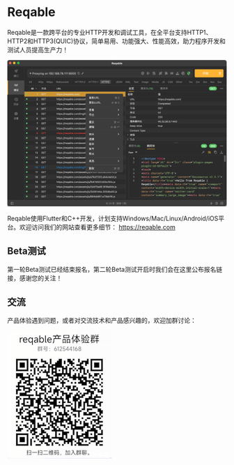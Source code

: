 # Reqable

Reqable是一款跨平台的专业HTTP开发和调试工具，在全平台支持HTTP1、HTTP2和HTTP3(QUIC)协议，简单易用、功能强大、性能高效，助力程序开发和测试人员提高生产力！

![](/arts/screenshot.png)

Reqable使用Flutter和C++开发，计划支持Windows/Mac/Linux/Android/iOS平台。欢迎访问我们的网站查看更多细节：
https://reqable.com

## Beta测试
第一轮Beta测试已经结束报名，第二轮Beta测试开启时我们会在这里公布报名链接，感谢您的关注！

## 交流

产品体验遇到问题，或者对交流技术和产品感兴趣的，欢迎加群讨论：

![](/arts/qq_qrcode.png)
